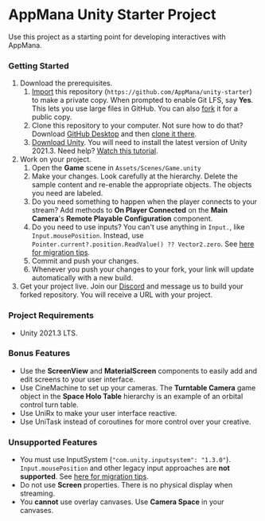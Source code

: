 # AppMana Unity Starter Project

Use this project as a starting point for developing interactives with AppMana.

### Getting Started

 1. Download the prerequisites.
    1. [Import](https://github.com/new/import) this repository (`https://github.com/AppMana/unity-starter`) to make a 
private copy. When prompted to enable Git LFS, say **Yes**. This lets you use large files in GitHub. You can also 
[fork](https://github.com/AppMana/unity-starter/fork) it for a public copy.
    2. Clone this repository to your computer. Not sure how to do that? Download [GitHub 
Desktop](https://desktop.github.com) and then [clone it 
there](x-github-client://openRepo/https://github.com/AppMana/unity-starter).
    3. [Download Unity](https://unity3d.com/get-unity/download). You will need to install the latest version of Unity 
2021.3. Need help? [Watch this tutorial](https://www.youtube.com/watch?v=rE03nC4K_Eg).
 2. Work on your project.
    1. Open the **Game** scene in `Assets/Scenes/Game.unity`
    2. Make your changes. Look carefully at the hierarchy. Delete the sample content and re-enable the appropriate 
objects. The objects you need are labeled.
    3. Do you need something to happen when the player connects to your stream? Add methods to **On Player Connected** 
on the **Main Camera**'s **Remote Playable Configuration** component.
    4. Do you need to use inputs? You can't use anything in `Input.`, like `Input.mousePosition`. Instead, use 
`Pointer.current?.position.ReadValue() ?? Vector2.zero`. See [here for migration 
tips](https://docs.unity3d.com/Packages/com.unity.inputsystem@1.3/manual/Migration.html).
    5. Commit and push your changes.
    6. Whenever you push your changes to your fork, your link will update automatically with a new build.
 3. Get your project live. Join our [Discord](https://discord.gg/pnr3aUrt4y) and message us to build your forked 
repository. You will receive a URL with your project.

### Project Requirements

 - Unity 2021.3 LTS.

### Bonus Features

 - Use the **ScreenView** and **MaterialScreen** components to easily add and edit screens to your user interface.
 - Use CineMachine to set up your cameras. The **Turntable Camera** game object in the **Space Holo Table** hierarchy 
is an example of an orbital control turn table.
 - Use UniRx to make your user interface reactive.
 - Use UniTask instead of coroutines for more control over your creative.

### Unsupported Features

 - You must use InputSystem (`"com.unity.inputsystem": "1.3.0"`). `Input.mousePosition` and other legacy input 
approaches are **not supported**. See [here for migration 
tips](https://docs.unity3d.com/Packages/com.unity.inputsystem@1.3/manual/Migration.html).
 - Do not use **Screen** properties. There is no physical display when streaming.
 - You **cannot** use overlay canvases. Use **Camera Space** in your canvases.

